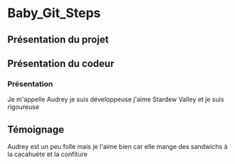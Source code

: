 
# Baby_Git_Steps

## Présentation du projet

## Présentation du codeur

### Présentation

Je m'appelle Audrey je suis développeuse j'aime Stardew Valley et je suis rigoureuse

## Témoignage

Audrey est un peu folle mais je l'aime bien car elle mange des sandwichs à la cacahuète et la confiture
